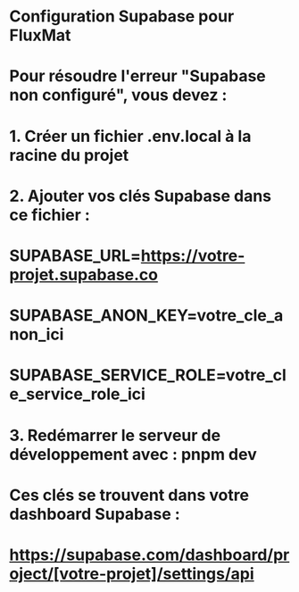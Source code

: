 # Configuration Supabase pour FluxMat
# 
# Pour résoudre l'erreur "Supabase non configuré", vous devez :
# 1. Créer un fichier .env.local à la racine du projet
# 2. Ajouter vos clés Supabase dans ce fichier :
#
# SUPABASE_URL=https://votre-projet.supabase.co
# SUPABASE_ANON_KEY=votre_cle_anon_ici
# SUPABASE_SERVICE_ROLE=votre_cle_service_role_ici
#
# 3. Redémarrer le serveur de développement avec : pnpm dev
#
# Ces clés se trouvent dans votre dashboard Supabase :
# https://supabase.com/dashboard/project/[votre-projet]/settings/api
